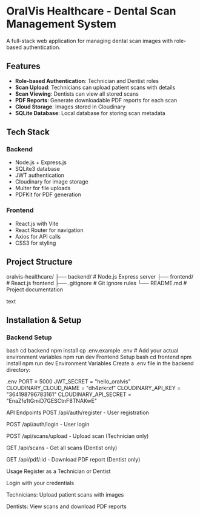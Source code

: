 # OralVis Healthcare - Dental Scan Management System

A full-stack web application for managing dental scan images with role-based authentication.

## Features

- **Role-based Authentication**: Technician and Dentist roles
- **Scan Upload**: Technicians can upload patient scans with details
- **Scan Viewing**: Dentists can view all stored scans
- **PDF Reports**: Generate downloadable PDF reports for each scan
- **Cloud Storage**: Images stored in Cloudinary
- **SQLite Database**: Local database for storing scan metadata

## Tech Stack

### Backend
- Node.js + Express.js
- SQLite3 database
- JWT authentication
- Cloudinary for image storage
- Multer for file uploads
- PDFKit for PDF generation

### Frontend
- React.js with Vite
- React Router for navigation
- Axios for API calls
- CSS3 for styling

## Project Structure
oralvis-healthcare/
├── backend/ # Node.js Express server
├── frontend/ # React.js frontend
├── .gitignore # Git ignore rules
└── README.md # Project documentation

text

## Installation & Setup

### Backend Setup
bash
cd backend
npm install
cp .env.example .env  # Add your actual environment variables
npm run dev
Frontend Setup
bash
cd frontend
npm install
npm run dev
Environment Variables
Create a .env file in the backend directory:

.env
PORT = 5000
JWT_SECRET = "hello_oralvis"
CLOUDINARY_CLOUD_NAME = "dh4zrkrxf"
CLOUDINARY_API_KEY = "364198796783161"
CLOUDINARY_API_SECRET = "EnaZfe1tGmiD7GESCtnF8TNAKwE"

API Endpoints
POST /api/auth/register - User registration

POST /api/auth/login - User login

POST /api/scans/upload - Upload scan (Technician only)

GET /api/scans - Get all scans (Dentist only)

GET /api/pdf/:id - Download PDF report (Dentist only)

Usage
Register as a Technician or Dentist

Login with your credentials

Technicians: Upload patient scans with images

Dentists: View scans and download PDF reports
